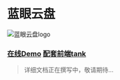 # 蓝眼云盘

![蓝眼云盘logo](https://raw.githubusercontent.com/eyebluecn/tank/dev/build/doc/logo.png)

### [在线Demo](http://tank.eyeblue.cn) [配套前端tank](https://github.com/eyebluecn/tank-front)


> 详细文档正在撰写中，敬请期待...